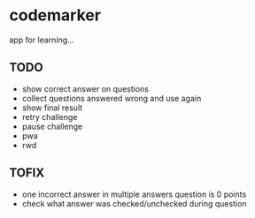 # codemarker

app for learning...

## TODO
* show correct answer on questions
* collect questions answered wrong and use again
* show final result
* retry challenge
* pause challenge
* pwa
* rwd

## TOFIX
* one incorrect answer in multiple answers question is 0 points
* check what answer was checked/unchecked during question
